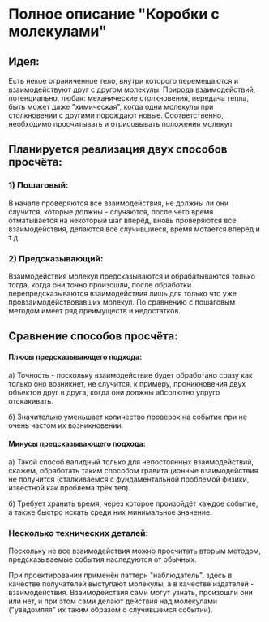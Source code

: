 # Полное описание "Коробки с молекулами"

## Идея:

Есть некое ограниченное тело, внутри которого перемещаются и взаимодействуют друг с другом молекулы. Природа взаимодействий, потенциально, любая: механические столкновения, передача тепла, быть может даже "химическая", когда одни молекулы при столкновении с другими порождают новые. Соответственно, необходимо просчитывать и отрисовывать положения молекул.

## Планируется реализация двух способов просчёта: 

### 1) Пошаговый:

В начале проверяются все взаимодействия, не должны ли они случится, которые должны - случаются, после чего время отматывается на некоторый шаг вперёд, вновь проверяются все взаимодействия, делаются все случившиеся, время мотается вперёд и т.д.

### 2) Предсказывающий:

Взаимодействия молекул предсказываются и обрабатываются только тогда, когда они точно произошли, после обработки перепредсказываются взаимодействия лишь для только что уже провзаимодействовавших молекул. По сравнению с пошаговым методом имеет ряд преимуществ и недостатков.

## Сравнение способов просчёта: 

#### Плюсы предсказывающего подхода:

а) Точность - поскольку взаимодействие будет обработано сразу как только оно возникнет, не случится, к примеру, проникновения двух объектов друг в друга, когда они должны абсолютно упруго отскакивать.

б) Значительно уменьшает количество проверок на событие при не очень частом их возникновении.

#### Минусы предсказывающего подхода: 

а) Такой способ валидный только для непостоянных взаимодействий, скажем, обработать таким способом гравитационные взаимодействия не получится (сталкиваемся с фундаментальной проблемой физики, известной как проблема трёх тел).

б) Требует хранить время, через которое произойдёт каждое событие, а также быстро искать среди них минимальное значение.

### Несколько технических деталей:

Поскольку не все взаимодействия можно просчитать вторым методом, предсказываемые события наследуются от обычных. 

При проектировании применён паттерн "наблюдатель", здесь в качестве получателей выступают молекулы, а в качестве издателей - взаимодействия. Взаимодействия сами могут узнать, произошли они или нет, и при этом сами делают действия над молекулами ("уведомляя" их таким образом о случившемся событии).
